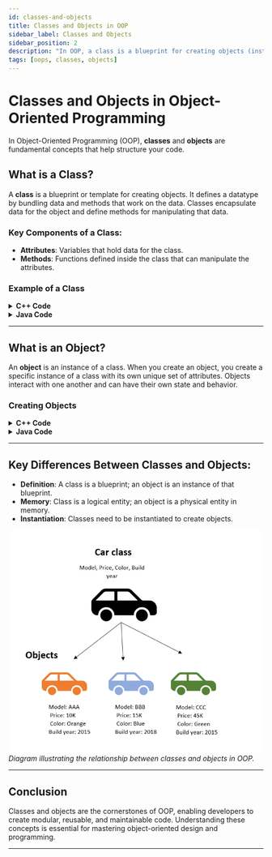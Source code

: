```yaml
---
id: classes-and-objects
title: Classes and Objects in OOP
sidebar_label: Classes and Objects
sidebar_position: 2
description: "In OOP, a class is a blueprint for creating objects (instances), providing initial values for state (member variables) and implementations of behavior (member functions or methods)."
tags: [oops, classes, objects]
---
```


# **Classes and Objects in Object-Oriented Programming**

In Object-Oriented Programming (OOP), **classes** and **objects** are fundamental concepts that help structure your code.

## **What is a Class?**

A **class** is a blueprint or template for creating objects. It defines a datatype by bundling data and methods that work on the data. Classes encapsulate data for the object and define methods for manipulating that data.

### **Key Components of a Class:**
- **Attributes**: Variables that hold data for the class.
- **Methods**: Functions defined inside the class that can manipulate the attributes.

### **Example of a Class**

<details>
<summary><strong>C++ Code</strong></summary>

```cpp
class Car {
private:
    string model;
    int year;

public:
    // Constructor
    Car(string m, int y) : model(m), year(y) {}

    // Method to display car details
    void display() {
        cout << "Model: " << model << ", Year: " << year << endl;
    }
};
```
</details>

<details>
<summary><strong>Java Code</strong></summary>

```java
class Car {
    private String model;
    private int year;

    // Constructor
    Car(String m, int y) {
        model = m;
        year = y;
    }

    // Method to display car details
    void display() {
        System.out.println("Model: " + model + ", Year: " + year);
    }
}
```
</details>

---

## **What is an Object?**

An **object** is an instance of a class. When you create an object, you create a specific instance of a class with its own unique set of attributes. Objects interact with one another and can have their own state and behavior.

### **Creating Objects**

<details>
<summary><strong>C++ Code</strong></summary>

```cpp
int main() {
    Car myCar("Toyota", 2020);
    myCar.display(); // Output: Model: Toyota, Year: 2020
    return 0;
}
```
</details>

<details>
<summary><strong>Java Code</strong></summary>

```java
public class Main {
    public static void main(String[] args) {
        Car myCar = new Car("Toyota", 2020);
        myCar.display(); // Output: Model: Toyota, Year: 2020
    }
}
```
</details>

---

## **Key Differences Between Classes and Objects:**
- **Definition**: A class is a blueprint; an object is an instance of that blueprint.
- **Memory**: Class is a logical entity; an object is a physical entity in memory.
- **Instantiation**: Classes need to be instantiated to create objects.

![Class and Object Diagram](car.png)  
*Diagram illustrating the relationship between classes and objects in OOP.*

---

## **Conclusion**

Classes and objects are the cornerstones of OOP, enabling developers to create modular, reusable, and maintainable code. Understanding these concepts is essential for mastering object-oriented design and programming.

---